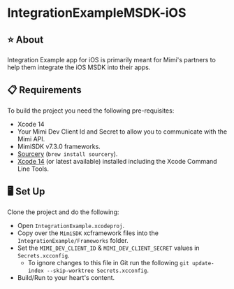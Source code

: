 # IntegrationExampleMSDK-iOS

## ⭐️ About
Integration Example app for iOS is primarily meant for Mimi's partners to help them integrate the iOS MSDK into their apps.

## 📋 Requirements

To build the project you need the following pre-requisites:
- Xcode 14
- Your Mimi Dev Client Id and Secret to allow you to communicate with the Mimi API.
- MimiSDK v7.3.0 frameworks.
- [Sourcery](https://github.com/krzysztofzablocki/Sourcery) (`brew install sourcery`).
- [Xcode 14](https://apps.apple.com/gb/app/xcode/id497799835?mt=12) (or latest available) installed including the Xcode Command Line Tools.

## 🖥 Set Up

Clone the project and do the following:
- Open `IntegrationExample.xcodeproj`.
- Copy over the `MimiSDK` xcframework files into the `IntegrationExample/Frameworks` folder.
- Set the `MIMI_DEV_CLIENT_ID` & `MIMI_DEV_CLIENT_SECRET` values in `Secrets.xcconfig`.
   - To ignore changes to this file in Git run the following `git update-index --skip-worktree Secrets.xcconfig`.
- Build/Run to your heart's content.
